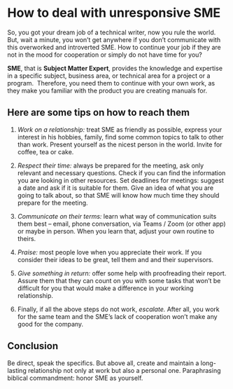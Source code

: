 # How to deal with unresponsive SME #

So, you got your dream job of a technical writer, now you rule the world. But, wait a minute, you won’t get anywhere if you don’t communicate with this overworked and introverted SME. How to continue your job if they are not in the mood for cooperation or simply do not have time for you?

**SME**, that is **Subject Matter Expert**, provides the knowledge and expertise in a specific subject, business area, or technical area for a project or a program.  Therefore, you need them to continue with your own work, as they make you familiar with the product you are creating manuals for.

## Here are some tips on how to reach them ##

 1. *Work on a relationship:* treat SME as friendly as possible, express your interest in his hobbies, family, find some common topics to talk to other than work. Present yourself as the nicest person in the world. Invite for coffee, tea or cake.

1. *Respect their time:* always be prepared for the meeting, ask only relevant and necessary questions. Check if you can find the information you are looking in other resources.
Set deadlines for meetings: suggest a date and ask if it is suitable for them. Give an idea of what you are going to talk about, so that SME will know how much time they should prepare for the meeting.

1. *Communicate on their terms:* learn what way of communication suits them best – email, phone conversation, via Teams / Zoom (or other app) or maybe in person.  When you learn that, adjust your own routine to theirs.

2. *Praise:* most people love when you appreciate their work. If you consider their ideas to be great, tell them and and their supervisors.

3. *Give something in return:* offer some help with proofreading their report. Assure them that they can count on you with some tasks that won’t be difficult for you that would make a difference in your working relationship.
   
4. Finally, if all the above steps do not work, *escalate.* After all, you work for the same team and the SME’s lack of cooperation won’t make any good for the company.

## Conclusion ##
Be direct, speak the specifics. But above all, create and maintain a long-lasting relationship not only at work but also a personal one. Paraphrasing biblical commandment: honor SME as yourself.
